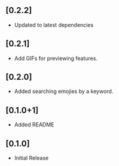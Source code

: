 ## [0.2.2]
* Updated to latest dependencies

## [0.2.1]
* Add GIFs for previewing features.

## [0.2.0]
* Added searching emojies by a keyword.

## [0.1.0+1]
* Added README

## [0.1.0]
* Initial Release
